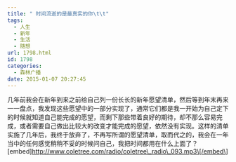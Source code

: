 ```yaml
---
title: " 时间流逝的是最真实的你\t\t"
tags:
  - 人生
  - 新年
  - 生活
  - 随想
url: 1798.html
id: 1798
categories:
  - 森林广播
date: 2015-01-07 20:27:45
---
```


几年前我会在新年到来之前给自己列一份长长的新年愿望清单，然后等到年末再来一一盘点，我发现这些愿望中的一部分实现了，通常它们都是我一开始为自己定下的时候就知道自己能完成的愿望，而剩下那些带着良好的期待，却不那么容易完成，或者需要自己做出比较大的改变才能完成的愿望，依然没有实现。这样的清单实施了几年后，我终于放弃了，不再写所谓的愿望清单，取而代之的，我会在一年当中的任何感觉稍稍不妥的时候问自己，我把时间都用在什么上面了？   \[embed\]http://www.coletree.com/radio/coletree\_radio\_093.mp3\[/embed\]